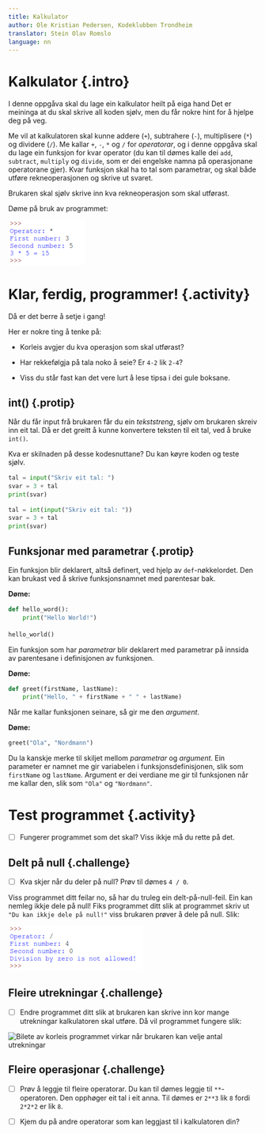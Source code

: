 ```yaml
---
title: Kalkulator
author: Ole Kristian Pedersen, Kodeklubben Trondheim
translator: Stein Olav Romslo
language: nn
---
```



# Kalkulator {.intro}

I denne oppgåva skal du lage ein kalkulator heilt på eiga hand Det er meininga
at du skal skrive all koden sjølv, men du får nokre hint for å hjelpe deg på
veg.

Me vil at kalkulatoren skal kunne addere (`+`), subtrahere (`-`), multiplisere
(`*`) og dividere (`/`). Me kallar `+`, `-`, `*` og `/` for *operatorar*, og i
denne oppgåva skal du lage ein funksjon for kvar operator (du kan til dømes
kalle dei `add`, `subtract`, `multiply` og `divide`, som er dei engelske namna
på operasjonane operatorane gjer). Kvar funksjon skal ha to tal som parametrar,
og skal både utføre rekneoperasjonen og skrive ut svaret.

Brukaren skal sjølv skrive inn kva rekneoperasjon som skal utførast.

Døme på bruk av programmet:

![Illustrasjon av ein ferdig kalkulator](python_calculator.png)


# Klar, ferdig, programmer! {.activity}

Då er det berre å setje i gang!

Her er nokre ting å tenke på:

- Korleis avgjer du kva operasjon som skal utførast?

- Har rekkefølgja på tala noko å seie? Er `4-2` lik `2-4`?

- Viss du står fast kan det vere lurt å lese tipsa i dei gule boksane.

## int() {.protip}

Når du får input frå brukaren får du ein *tekststreng*, sjølv om brukaren skreiv
inn eit tal. Då er det greitt å kunne konvertere teksten til eit tal, ved å
bruke `int()`.

Kva er skilnaden på desse kodesnuttane? Du kan køyre koden og teste sjølv.

```python
tal = input("Skriv eit tal: ")
svar = 3 + tal
print(svar)
```

```python
tal = int(input("Skriv eit tal: "))
svar = 3 + tal
print(svar)
```

## Funksjonar med parametrar {.protip}

Ein funksjon blir deklarert, altså definert, ved hjelp av `def`-nøkkelordet. Den
kan brukast ved å skrive funksjonsnamnet med parentesar bak.

**Døme:**

```python
def hello_word():
    print("Hello World!")

hello_world()
```

Ein funksjon som har *parametrar* blir deklarert med parametrar på innsida av
parentesane i definisjonen av funksjonen.

**Døme:**

```python
def greet(firstName, lastName):
    print("Hello, " + firstName + " " + lastName)
```

Når me kallar funksjonen seinare, så gir me den *argument*.

**Døme:**

```python
greet("Ola", "Nordmann")
```

Du la kanskje merke til skiljet mellom *parametrar* og *argument*. Ein parameter
er namnet me gir variabelen i funksjonsdefinisjonen, slik som `firstName` og
`lastName`. Argument er dei verdiane me gir til funksjonen når me kallar den,
slik som `"Ola"` og `"Nordmann"`.


# Test programmet {.activity}

- [ ] Fungerer programmet som det skal? Viss ikkje må du rette på det.

## Delt på null {.challenge}

- [ ] Kva skjer når du deler på null? Prøv til dømes `4 / 0`.

Viss programmet ditt feilar no, så har du truleg ein delt-på-null-feil. Ein kan
nemleg ikkje dele på null! Fiks programmet ditt slik at programmet skriv ut `"Du
kan ikkje dele på null!"` viss brukaren prøver å dele på null. Slik:

![Bilete av å prøve å dele på null i programmet](python_calculator_zero_division.png)

## Fleire utrekningar {.challenge}

- [ ] Endre programmet ditt slik at brukaren kan skrive inn kor mange
  utrekningar kalkulatoren skal utføre. Då vil programmet fungere slik:

![Bilete av korleis programmet virkar når brukaren kan velje antal
utrekningar](python_calculator_multiple_calculations.png)

## Fleire operasjonar {.challenge}

- [ ] Prøv å leggje til fleire operatorar. Du kan til dømes leggje til
  `**`-operatoren. Den opphøger eit tal i eit anna. Til dømes er `2**3` lik `8`
  fordi `2*2*2` er lik `8`.

- [ ] Kjem du på andre operatorar som kan leggjast til i kalkulatoren din?
